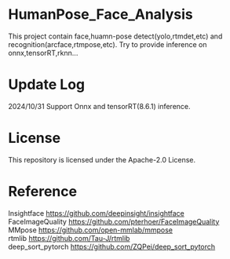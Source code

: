 # HumanPose_Face_Analysis
This project contain face,huamn-pose detect(yolo,rtmdet,etc) and recognition(arcface,rtmpose,etc). 
Try to provide inference on onnx,tensorRT,rknn...  
# Update Log
2024/10/31  Support Onnx and tensorRT(8.6.1) inference. 
# License
This repository is licensed under the Apache-2.0 License.
# Reference
Insightface https://github.com/deepinsight/insightface  
FaceImageQuality https://github.com/pterhoer/FaceImageQuality  
MMpose https://github.com/open-mmlab/mmpose  
rtmlib https://github.com/Tau-J/rtmlib  
deep_sort_pytorch https://github.com/ZQPei/deep_sort_pytorch

